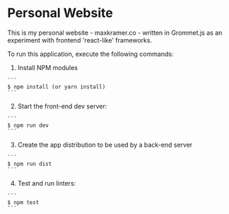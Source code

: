 # Personal Website

This is my personal website - maxkramer.co - written in Grommet.js as an experiment with frontend 'react-like' frameworks.

To run this application, execute the following commands:

  1. Install NPM modules

    ```
    $ npm install (or yarn install)
    ```

  2. Start the front-end dev server:

    ```
    $ npm run dev
    ```

  3. Create the app distribution to be used by a back-end server

    ```
    $ npm run dist
    ```

  4. Test and run linters:

    ```
    $ npm test
    ```
